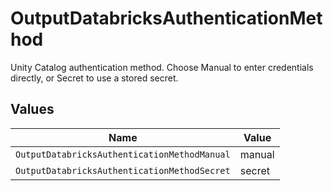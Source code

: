 # OutputDatabricksAuthenticationMethod

Unity Catalog authentication method. Choose Manual to enter credentials directly, or Secret to use a stored secret.


## Values

| Name                                         | Value                                        |
| -------------------------------------------- | -------------------------------------------- |
| `OutputDatabricksAuthenticationMethodManual` | manual                                       |
| `OutputDatabricksAuthenticationMethodSecret` | secret                                       |